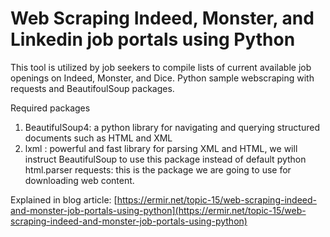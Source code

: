 # Web Scraping Indeed, Monster, and Linkedin job portals using Python

This tool is utilized by job seekers to compile lists of current available job openings on Indeed, Monster, and Dice.
Python sample webscraping with requests and BeautifoulSoup packages.

Required packages
1. BeautifulSoup4: a python library for navigating and querying structured documents such as HTML and XML
2. lxml : powerful and fast library for parsing XML and HTML, we will instruct BeautifulSoup to use this package instead of default python html.parser
requests: this is the package we are going to use for downloading web content. 

Explained in blog article: [https://ermir.net/topic-15/web-scraping-indeed-and-monster-job-portals-using-python](https://ermir.net/topic-15/web-scraping-indeed-and-monster-job-portals-using-python)
